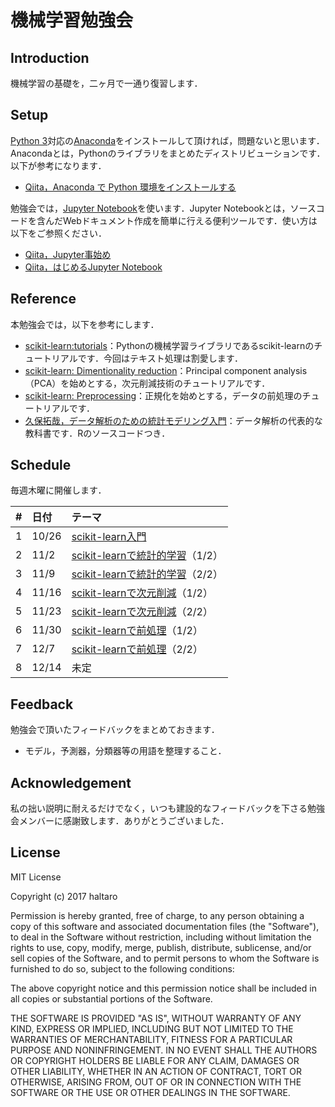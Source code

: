 # 機械学習勉強会

## Introduction

機械学習の基礎を，二ヶ月で一通り復習します．

## Setup

[Python 3](https://www.python.org/)対応の[Anaconda](https://www.anaconda.com/download/)をインストールして頂ければ，問題ないと思います．Anacondaとは，Pythonのライブラリをまとめたディストリビューションです．以下が参考になります．

* [Qiita，Anaconda で Python 環境をインストールする](https://qiita.com/t2y/items/2a3eb58103e85d8064b6)

勉強会では，[Jupyter Notebook](http://jupyter.org/)を使います．Jupyter Notebookとは，ソースコードを含んだWebドキュメント作成を簡単に行える便利ツールです．使い方は以下をご参照ください．

* [Qiita，Jupyter事始め](https://qiita.com/taka4sato/items/2c3397ff34c440044978)
* [Qiita，はじめるJupyter Notebook](https://qiita.com/icoxfog417/items/175f69d06f4e590face9)


## Reference

本勉強会では，以下を参考にします．

* [scikit-learn:tutorials](http://scikit-learn.org/stable/tutorial/index.html)：Pythonの機械学習ライブラリであるscikit-learnのチュートリアルです．今回はテキスト処理は割愛します．
* [scikit-learn: Dimentionality reduction](http://scikit-learn.org/stable/modules/decomposition.html#decompositions)：Principal component analysis（PCA）を始めとする，次元削減技術のチュートリアルです．
* [scikit-learn: Preprocessing](http://scikit-learn.org/stable/modules/preprocessing.html#preprocessing)：正規化を始めとする，データの前処理のチュートリアルです．
* [久保拓哉，データ解析のための統計モデリング入門](http://amzn.asia/g3XaAKg)：データ解析の代表的な教科書です．Rのソースコードつき．

## Schedule

毎週木曜に開催します．

|#|日付|テーマ|
|:--|:--|:--|
|1|10/26|[scikit-learn入門](https://github.com/haltaro/ml-tutorial/blob/master/01.intro_to_scikit-learn.ipynb)|
|2|11/2|[scikit-learnで統計的学習](https://github.com/haltaro/ml-tutorial/blob/master/02.statistical-learning.ipynb)（1/2）|
|3|11/9|[scikit-learnで統計的学習](https://github.com/haltaro/ml-tutorial/blob/master/02.statistical-learning.ipynb)（2/2）|
|4|11/16|[scikit-learnで次元削減](https://github.com/haltaro/ml-tutorial/blob/master/03.dimensionaly_reduction.ipynb)（1/2）|
|5|11/23|[scikit-learnで次元削減](https://github.com/haltaro/ml-tutorial/blob/master/03.dimensionaly_reduction.ipynb)（2/2）|
|6|11/30|[scikit-learnで前処理](https://github.com/haltaro/ml-tutorial/blob/master/04.preprocessing.ipynb)（1/2）|
|7|12/7|[scikit-learnで前処理](https://github.com/haltaro/ml-tutorial/blob/master/04.preprocessing.ipynb)（2/2）|
|8|12/14|未定|

## Feedback

勉強会で頂いたフィードバックをまとめておきます．

- モデル，予測器，分類器等の用語を整理すること．

## Acknowledgement

私の拙い説明に耐えるだけでなく，いつも建設的なフィードバックを下さる勉強会メンバーに感謝致します．ありがとうございました．

## License
MIT License

Copyright (c) 2017 haltaro

Permission is hereby granted, free of charge, to any person obtaining a copy
of this software and associated documentation files (the "Software"), to deal
in the Software without restriction, including without limitation the rights
to use, copy, modify, merge, publish, distribute, sublicense, and/or sell
copies of the Software, and to permit persons to whom the Software is
furnished to do so, subject to the following conditions:

The above copyright notice and this permission notice shall be included in all
copies or substantial portions of the Software.

THE SOFTWARE IS PROVIDED "AS IS", WITHOUT WARRANTY OF ANY KIND, EXPRESS OR
IMPLIED, INCLUDING BUT NOT LIMITED TO THE WARRANTIES OF MERCHANTABILITY,
FITNESS FOR A PARTICULAR PURPOSE AND NONINFRINGEMENT. IN NO EVENT SHALL THE
AUTHORS OR COPYRIGHT HOLDERS BE LIABLE FOR ANY CLAIM, DAMAGES OR OTHER
LIABILITY, WHETHER IN AN ACTION OF CONTRACT, TORT OR OTHERWISE, ARISING FROM,
OUT OF OR IN CONNECTION WITH THE SOFTWARE OR THE USE OR OTHER DEALINGS IN THE
SOFTWARE.
